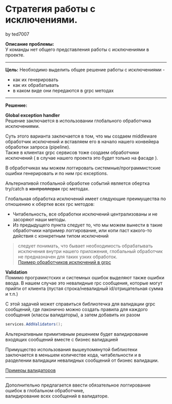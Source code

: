 # Стратегия работы с исключениями.  
by ted7007

**Описание проблемы:**  
У команды нет общего представления работы с исключениями в проекте.

---  

**Цель:**
Необходимо выделить общее решение работы с исключениями -
* как их генерировать
* как их обрабатывать
* в каком виде они передаются в grpc методах
---

**Решение:**  

**Global exception handler**  
Решение заключается в использовании глобального обработчика исключениями. 

Суть этого варианта заключается в том, что мы создаем middleware обработчик исключений и вставляем его в начало нашего конвейера обработки запроса (pipeline).  
Также в клиентах grpc сервисов тоже создаем обработчики исключений ( в случае нашего проекта это будет только на фасаде ).  

В обработчиках мы можем логгировать системные/программистские ошибки генерировать и по ним rpc exceptions.  

Альтернативой глобальной обработке событий является обертка try/catch в ~~контроллерах~~ rpc методах. 

Глобальная обработка исключений имеет следующие преимущества по отношению к обертке всех rpc методов:  
* Читабельность, все обработки исключений централизованы и не засоряют наши методы.
* Из предыдущего пункта следует то, что мы можем вынести в такие обработчики например логгирование, или копи паст какого-то действия с конкретным типом исключений  

> следует понимать, что бывает необходимость обрабатывать исключения внутри нашего приложения, глобальный обработчик не предназначен для таких узких обработок.  
[Пример обработчиков исключений в grpc](https://anthonygiretti.com/2020/03/31/grpc-asp-net-core-3-1-global-error-handling-in-grpc-grpc-status-codes/)  

**Validation**  
Помимо програмистских и системных ошибок выделяют также ошибки ввода. 
В нашем случае это невалидные rpc сообщения, которые могут прийти от клиента (пустая строка/невалидный id/отрицательная сумма и т.п.)  

С этой задачей может справиться библиотечка для валидации grpc сообщений, где лаконично можно создать правила для каждого сообщения (классы валидаторы),
а затем добавить их разом  
```csharp  
services.AddValidators();
```

Альтернативным примитивным решением будет валидирование входящих сообщений вместе с бизнес валидацией  

Примущество использования вышеупомянутой библиотеки заключается в меньшем количестве кода, читабельности и в разделении валидации невалидных сообщений от бизнес  валидации.  


[Примеры валидаторов](https://anthonygiretti.com/2020/05/18/grpc-asp-net-core-3-1-model-validation/)  

---  

Дополнительно предлагается ввести обязательное логгирование ошибок в глобальном обработчике,  
валидирование всех сообщений в валидаторе.
